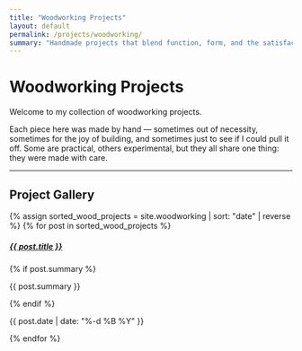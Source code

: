 ```yaml
---
title: "Woodworking Projects"
layout: default
permalink: /projects/woodworking/
summary: "Handmade projects that blend function, form, and the satisfaction of working with wood."
---
```


# Woodworking Projects

Welcome to my collection of woodworking projects.

Each piece here was made by hand — sometimes out of necessity, sometimes for the joy of building, and sometimes just to see if I could pull it off. Some are practical, others experimental, but they all share one thing: they were made with care.

---

## Project Gallery

<div class="row row-cols-1 row-cols-md-2 g-4 my-3">

{% assign sorted_wood_projects = site.woodworking | sort: "date" | reverse %}
{% for post in sorted_wood_projects %}
  <div class="col">
    <div class="card h-100 shadow-sm">
      <div class="card-body">
        <h5 class="card-title">
          <a class="stretched-link text-decoration-none" href="{{ post.url }}">{{ post.title }}</a>
        </h5>
        {% if post.summary %}
          <p class="card-text">{{ post.summary }}</p>
        {% endif %}
        <p class="text-muted small mb-0">{{ post.date | date: "%-d %B %Y" }}</p>
      </div>
    </div>
  </div>
{% endfor %}

</div>

